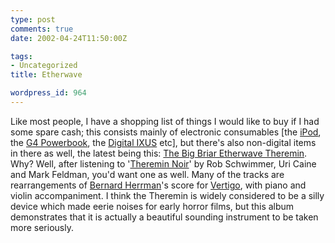 ```yaml
---
type: post
comments: true
date: 2002-04-24T11:50:00Z

tags:
- Uncategorized
title: Etherwave

wordpress_id: 964
---
```


Like most people, I have a shopping list of things I would like to buy if I had some spare cash; this consists mainly of electronic consumables [the [iPod](http://www.apple.com/ipod/), the [G4 Powerbook](http://www.apple.com/powerbook/), the [Digital IXUS](http://www.digital-ixus.com/index2.html) etc], but there's also non-digital items in there as well, the latest being this: [The Big Briar Etherwave Theremin](http://www.bigbriar.com/cgi-local/SoftCart.100.exe/spec/ewav.html?L+scstore+fckk7384ff703f70+1034488929). Why? Well, after listening to '[Theremin Noir](http://www.allmusic.com/cg/amg.dll?p=amg&sql=Alp7uak1k0m3x)' by Rob Schwimmer, Uri Caine and Mark Feldman, you'd want one as well. Many of the tracks are rearrangements of [Bernard Herrman](http://www.uib.no/People/midi/soundtrackweb/herrmann/)'s score for [Vertigo](http://uk.imdb.com/Title?0052357), with piano and violin accompaniment. I think the Theremin is widely considered to be a silly device which made eerie noises for early horror films, but this album demonstrates that it is actually a beautiful sounding instrument to be taken more seriously.
